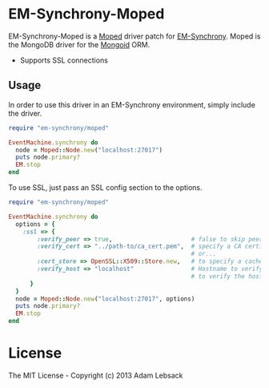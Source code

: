 # EM-Synchrony-Moped

EM-Synchrony-Moped is a [Moped](https://github.com/mongoid/mongoid) driver patch for [EM-Synchrony](http://github.com/igrigorik/em-synchrony).  Moped is the MongoDB driver for the [Mongoid](http://github.com/mongoid/mongoid) ORM.

 * Supports SSL connections

## Usage

In order to use this driver in an EM-Synchrony environment, simply include the driver.

```ruby
require "em-synchrony/moped"

EventMachine.synchrony do
  node = Moped::Node.new("localhost:27017")
  puts node.primary?
  EM.stop
end

```

To use SSL, just pass an SSL config section to the options.
 
```ruby
require "em-synchrony/moped"

EventMachine.synchrony do
  options = {
    :ssl => {
        :verify_peer => true,                      # false to skip peer verification
        :verify_cert => "../path-to/ca_cert.pem",  # specify a CA certificate to verify against
                                                   # or...
        :cert_store => OpenSSL::X509::Store.new,   # to specify a cached cert store.
        :verify_host => "localhost"                # Hostname to verify against, if you wish
                                                   # to verify the hostname in the certificate.
      }
  }
  node = Moped::Node.new("localhost:27017", options)
  puts node.primary?
  EM.stop
end

```


# License

The MIT License - Copyright (c) 2013 Adam Lebsack